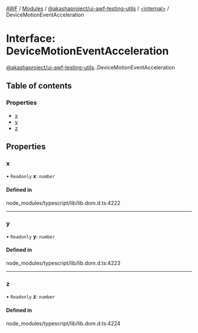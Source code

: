 [AWF](../README.md) / [Modules](../modules.md) / [@akashaproject/ui-awf-testing-utils](../modules/akashaproject_ui_awf_testing_utils.md) / [<internal\>](../modules/akashaproject_ui_awf_testing_utils._internal_.md) / DeviceMotionEventAcceleration

# Interface: DeviceMotionEventAcceleration

[@akashaproject/ui-awf-testing-utils](../modules/akashaproject_ui_awf_testing_utils.md).[<internal>](../modules/akashaproject_ui_awf_testing_utils._internal_.md).DeviceMotionEventAcceleration

## Table of contents

### Properties

- [x](akashaproject_ui_awf_testing_utils._internal_.DeviceMotionEventAcceleration.md#x)
- [y](akashaproject_ui_awf_testing_utils._internal_.DeviceMotionEventAcceleration.md#y)
- [z](akashaproject_ui_awf_testing_utils._internal_.DeviceMotionEventAcceleration.md#z)

## Properties

### x

• `Readonly` **x**: `number`

#### Defined in

node_modules/typescript/lib/lib.dom.d.ts:4222

___

### y

• `Readonly` **y**: `number`

#### Defined in

node_modules/typescript/lib/lib.dom.d.ts:4223

___

### z

• `Readonly` **z**: `number`

#### Defined in

node_modules/typescript/lib/lib.dom.d.ts:4224
